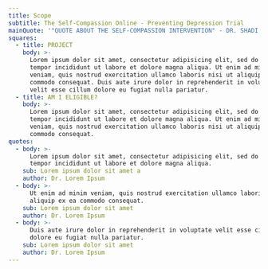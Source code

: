 ```yaml
---
title: Scope
subtitle: The Self-Compassion Online - Preventing Depression Trial
mainQuote: '"QUOTE ABOUT THE SELF-COMPASSION INTERVENTION" - DR. SHADI BESHAI'
squares:
  - title: PROJECT
    body: >-
      Lorem ipsum dolor sit amet, consectetur adipisicing elit, sed do eiusmod
      tempor incididunt ut labore et dolore magna aliqua. Ut enim ad minim
      veniam, quis nostrud exercitation ullamco laboris nisi ut aliquip ex ea
      commodo consequat. Duis aute irure dolor in reprehenderit in voluptate
      velit esse cillum dolore eu fugiat nulla pariatur.
  - title: AM I ELIGIBLE?
    body: >-
      Lorem ipsum dolor sit amet, consectetur adipisicing elit, sed do eiusmod
      tempor incididunt ut labore et dolore magna aliqua. Ut enim ad minim
      veniam, quis nostrud exercitation ullamco laboris nisi ut aliquip ex ea
      commodo consequat.
quotes:
  - body: >-
      Lorem ipsum dolor sit amet, consectetur adipisicing elit, sed do eiusmod
      tempor incididunt ut labore et dolore magna aliqua.
    sub: Lorem ipsum dolor sit amet a
    author: Dr. Lorem Ipsum
  - body: >-
      Ut enim ad minim veniam, quis nostrud exercitation ullamco laboris nisi ut
      aliquip ex ea commodo consequat.
    sub: Lorem ipsum dolor sit amet
    author: Dr. Lorem Ipsum
  - body: >-
      Duis aute irure dolor in reprehenderit in voluptate velit esse cillum
      dolore eu fugiat nulla pariatur.
    sub: Lorem ipsum dolor sit amet
    author: Dr. Lorem Ipsum
---
```

